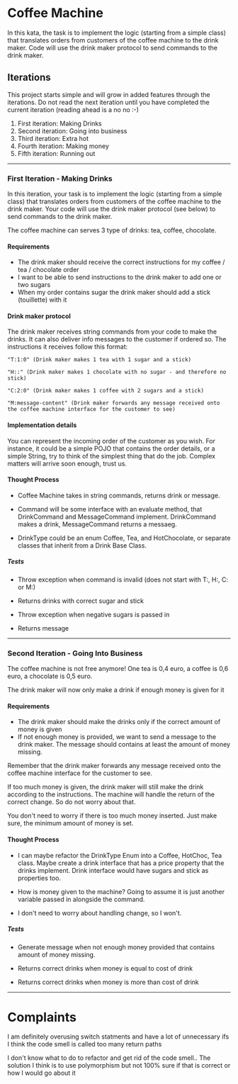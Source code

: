 # Coffee Machine

In this kata, the task is to implement the logic (starting from a simple class) that translates orders from customers of the coffee machine to the drink maker. Code will use the drink maker protocol to send commands to the drink maker.

## Iterations

This project starts simple and will grow in added features through the iterations. Do not read the next iteration until you have completed the current iteration (reading ahead is a no no :-)

1) First iteration: Making Drinks   
2) Second iteration: Going into business  
3) Third iteration: Extra hot  
4) Fourth iteration: Making money  
5) Fifth iteration: Running out 

----------------------------------------------------------------------

### First Iteration - Making Drinks

In this iteration, your task is to implement the logic (starting from a simple class) that translates orders from customers of the coffee machine to the drink maker. Your code will use the drink maker protocol (see below) to send commands to the drink maker.

The coffee machine can serves 3 type of drinks: tea, coffee, chocolate.

#### Requirements

* The drink maker should receive the correct instructions for my coffee / tea / chocolate order
* I want to be able to send instructions to the drink maker to add one or two sugars
* When my order contains sugar the drink maker should add a stick (touillette) with it

#### Drink maker protocol

The drink maker receives string commands from your code to make the drinks. It can also deliver info messages to the customer if ordered so. The instructions it receives follow this format:

~~~
"T:1:0" (Drink maker makes 1 tea with 1 sugar and a stick)

"H::" (Drink maker makes 1 chocolate with no sugar - and therefore no stick)

"C:2:0" (Drink maker makes 1 coffee with 2 sugars and a stick)

"M:message-content" (Drink maker forwards any message received onto the coffee machine interface for the customer to see)
~~~

#### Implementation details

You can represent the incoming order of the customer as you wish. For instance, it could be a simple POJO that contains the order details, or a simple String, try to think of the simplest thing that do the job. Complex matters will arrive soon enough, trust us.

#### Thought Process

* Coffee Machine takes in string commands, returns drink or message.

* Command will be some interface with an evaluate method, that DrinkCommand and MessageCommand implement. DrinkCommand makes a drink, MessageCommand returns a messaeg.

* DrinkType could be an enum Coffee, Tea, and HotChocolate, or separate classes that inherit from a Drink Base Class.

##### Tests

* Throw exception when command is invalid (does not start with T:, H:, C: or M:)

* Returns drinks with correct sugar and stick

* Throw exception when negative sugars is passed in

* Returns message

----------------------------------------------------------------------

### Second Iteration - Going Into Business

The coffee machine is not free anymore! One tea is 0,4 euro, a coffee is 0,6 euro, a chocolate is 0,5 euro.

The drink maker will now only make a drink if enough money is given for it

#### Requirements

* The drink maker should make the drinks only if the correct amount of money is given
* If not enough money is provided, we want to send a message to the drink maker. The message should contains at least the amount of money missing.

Remember that the drink maker forwards any message received onto the coffee machine interface for the customer to see.

If too much money is given, the drink maker will still make the drink according to the instructions. The machine will handle the return of the correct change. So do not worry about that.

You don't need to worry if there is too much money inserted. Just make sure, the minimum amount of money is set.

#### Thought Process

* I can maybe refactor the DrinkType Enum into a Coffee, HotChoc, Tea class. Maybe create a drink interface that has a price property that the drinks implement. Drink interface would have sugars and stick as properties too.

* How is money given to the machine? Going to assume it is just another variable passed in alongside the command. 

* I don't need to worry about handling change, so I won't.

##### Tests

* Generate message when not enough money provided that contains amount of money missing.

* Returns correct drinks when money is equal to cost of drink

* Returns correct drinks when money is more than cost of drink

-------------------------------------------------------------------

# Complaints
I am definitely overusing switch statments and have a lot of unnecessary ifs
I think the code smell is called too many return paths

I don't know what to do to refactor and get rid of the code smell..
The solution I think is to use polymorphism but not 100% sure if that is correct or how I would go about it